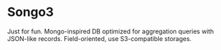 # Songo3
Just for fun. Mongo-inspired DB optimized for aggregation queries with JSON-like records. Field-oriented, use S3-compatible storages.
